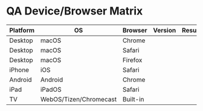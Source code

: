 # QA Device/Browser Matrix

| Platform | OS | Browser | Version | Result | Notes |
|---|---|---|---|---|---|
| Desktop | macOS | Chrome |  |  |  |
| Desktop | macOS | Safari |  |  |  |
| Desktop | macOS | Firefox |  |  |  |
| iPhone | iOS | Safari |  |  |  |
| Android | Android | Chrome |  |  |  |
| iPad | iPadOS | Safari |  |  |  |
| TV | WebOS/Tizen/Chromecast | Built-in |  |  |  | 